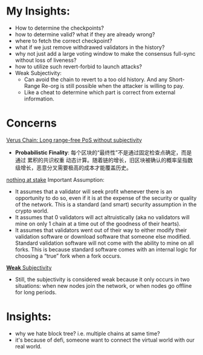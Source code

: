 # My Insights:
- How to determine the checkpoints?
- how to determine valid? what if they are already wrong?
- where to fetch the correct checkpoint?
- what if we just remove withdrawed validators in the history?
- why not just add a large voting window to make the consensus full-sync without loss of liveness?
- how to utilize such revert-forbid to launch attacks?
- Weak Subjectivity:
    - Can avoid the chain to revert to a too old history. And any Short-Range Re-org is still possible when the attacker is willing to pay.
    - Like a cheat to determine which part is correct from external information.

# Concerns
[Verus Chain: Long range-free PoS without subjectivity](https://medium.com/veruscoin/how-verus-solved-nothing-at-stake-and-weak-subjectivity-proof-of-stake-problems-b4dd6a85086e)
- **Probabilistic Finality**: 每个区块的“最终性”不是通过固定检查点确定，而是通过 累积的共识权重 动态计算。随着链的增长，旧区块被确认的概率呈指数级增长，恶意分叉需要极高的成本才能覆盖历史。

[nothing at stake](https://medium.com/coinmonks/understanding-proof-of-stake-the-nothing-at-stake-theory-1f0d71bc027)
Important Assumption:
- It assumes that a validator will seek profit whenever there is an opportunity to do so, even if it is at the expense of the security or quality of the network. This is a standard (and smart) security assumption in the crypto world.
- It assumes that 0 validators will act altruistically (aka no validators will mine on only 1 chain at a time out of the goodness of their hearts).
- It assumes that validators went out of their way to either modify their validation software or download software that someone else modified. Standard validation software will not come with the ability to mine on all forks. This is because standard software comes with an internal logic for choosing a “true” fork when a fork occurs.


[**Weak** Subjectivity](https://academy.binance.com/en/glossary/weak-subjectivity)
- Still, the subjectivity is considered weak because it only occurs in two situations: when new nodes join the network, or when nodes go offline for long periods.

# Insights:
- why we hate block tree? i.e. multiple chains at same time?
- it's because of defi, someone want to connect the virtual world with our real world.